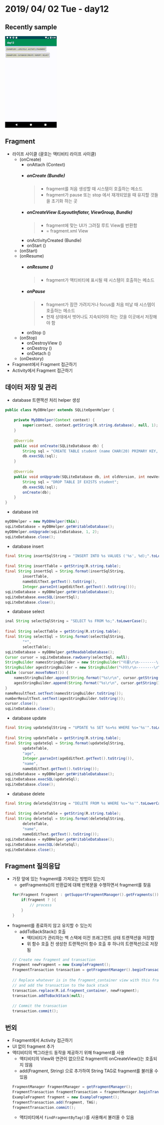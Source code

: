 # 2019/ 04/ 02 Tue - day12
## Recently sample
![UI image](https://github.com/pby2017/study-android/blob/master/itbank/README_image/day12.gif)
## Fragment
* 라이프 사이클 (괄호는 액티비티 라이프 사이클)
  * (onCreate)
    * onAttach (Context)
    * ##### onCreate (Bundle)
        > * fragment를 처음 생성할 때 시스템이 호출하는 메소드  
        > * fragment가 pause 또는 stop 에서 재개되었을 때 유지할 것들을 초기화 하는 곳
    * ##### onCreateView (LayoutInflater, ViewGroup, Bundle)
        > * fragment에 맞는 UI가 그려질 루트 View를 반환함
        > * = fragment.xml View
    * onActivityCreated (Bundle)
    * onStart ()
  * (onStart)
  * (onResume)
    * ##### onResume ()
        > * fragment가 액티비티에 표시될 때 시스템이 호출하는 메소드
    * ##### onPause
        > * fragment가 잠깐 가려지거나 focus를 처음 떠날 때 시스템이 호출하는 메소드
        > * 현재 상태에서 벗어나도 지속되어야 하는 것을 이곳에서 저장해야 함 
    * onStop ()
  * (onStop)
    * onDestroyView ()
    * onDestroy ()
    * onDetach ()
  * (onDestory)
* Fragment에서 Fragment 접근하기
* Activity에서 Fragment 접근하기
## 데이터 저장 및 관리
* database 트랜잭션 처리 helper 생성
```java
public class MyDBHelper extends SQLiteOpenHelper {

    private MyDBHelper(Context context) {
        super(context, context.getString(R.string.database), null, 1);
    }

    @Override
    public void onCreate(SQLiteDatabase db) {
        String sql = "CREATE TABLE student (name CHAR(20) PRIMARY KEY, age INTEGER);";
        db.execSQL(sql);
    }

    @Override
    public void onUpgrade(SQLiteDatabase db, int oldVersion, int newVersion) {
        String sql = "DROP TABLE IF EXISTS student";
        db.execSQL(sql);
        onCreate(db);
    }
}
```
* database init
```java
myDBHelper = new MyDBHelper(this);
sqLiteDatabase = myDBHelper.getWritableDatabase();
myDBHelper.onUpgrade(sqLiteDatabase, 1, 2);
sqLiteDatabase.close();
```
* database insert
```java
final String insertSqlString = "INSERT INTO %s VALUES ('%s', %d);".toLowerCase();

final String insertTable = getString(R.string.table);
final String insertSql = String.format(insertSqlString,
        insertTable,
        nameEditText.getText().toString(),
        Integer.parseInt(ageEditText.getText().toString()));
sqLiteDatabase = myDBHelper.getWritableDatabase();
sqLiteDatabase.execSQL(insertSql);
sqLiteDatabase.close();
```
* database select
```java
inal String selectSqlString = "SELECT %s FROM %s;".toLowerCase();

final String selectTable = getString(R.string.table);
final String selectSql = String.format(selectSqlString,
        "*",
        selectTable);
sqLiteDatabase = myDBHelper.getReadableDatabase();
Cursor cursor = sqLiteDatabase.rawQuery(selectSql, null);
StringBuilder namesStringBuilder = new StringBuilder("이름\r\n--------\r\n");
StringBuilder agesStringBuilder = new StringBuilder("나이\r\n--------\r\n");
while (cursor.moveToNext()) {
    namesStringBuilder.append(String.format("%s\r\n", cursor.getString(0)));
    agesStringBuilder.append(String.format("%s\r\n", cursor.getString(1)));
}
nameResultText.setText(namesStringBuilder.toString());
numberResultText.setText(agesStringBuilder.toString());
cursor.close();
sqLiteDatabase.close();
```
* database update
```java
final String updateSqlString = "UPDATE %s SET %s=%s WHERE %s='%s'".toLowerCase();

final String updateTable = getString(R.string.table);
final String updateSql = String.format(updateSqlString,
        updateTable,
        "age",
        Integer.parseInt(ageEditText.getText().toString()),
        "name",
        nameEditText.getText().toString());
sqLiteDatabase = myDBHelper.getWritableDatabase();
sqLiteDatabase.execSQL(updateSql);
sqLiteDatabase.close();
```
* database delete
```java
final String deleteSqlString = "DELETE FROM %s WHERE %s='%s'".toLowerCase();

final String deleteTable = getString(R.string.table);
final String deleteSql = String.format(deleteSqlString,
        deleteTable,
        "name",
        nameEditText.getText().toString());
sqLiteDatabase = myDBHelper.getWritableDatabase();
sqLiteDatabase.execSQL(deleteSql);
sqLiteDatabase.close();
```
## Fragment 질의응답
* 가장 앞에 있는 fragment를 가져오는 방법이 있는지
  * getFragments()의 반환값에 대해 반복문을 수행하면서 fragment를 찾음
  ```java
  for(Fragment fragment : getSupportFragmentManager().getFragments()){
      if(fragment ? ){
          // process
      }
  }
  ```
* fragment를 종료하지 않고 유지할 수 있는지
  * addToBackStack() 호출
    * 액티비티가 관리하는 백 스택에 이전 프래그먼트 상태 트랜잭션을 저장함
    * 위 함수 호출 전 생성한 트랜잭션이 함수 호출 후 하나의 트랜잭션으로 저장됨
  ```java
  // Create new fragment and transaction
  Fragment newFragment = new ExampleFragment();
  FragmentTransaction transaction = getFragmentManager().beginTransaction();

  // Replace whatever is in the fragment_container view with this fragment,
  // and add the transaction to the back stack
  transaction.replace(R.id.fragment_container, newFragment);
  transaction.addToBackStack(null);

  // Commit the transaction
  transaction.commit();
  ```
## 번외
* Fragment에서 Activity 접근하기
* UI 없이 fragment 추가
* 액티비티의 백그라운드 동작을 제공하기 위해 fragment를 사용
  * 액티비티의 View와 연관이 없으므로 fragment의 onCreateView()는 호출되지 않음
  * add(Fragment, String) 으로 추가하여 String TAG로 fragment를 불러올 수 있음
  ```java
  FragmentManager fragmentManager = getFragmentManager();
  FragmentTransaction fragmentTransaction = fragmentManager.beginTransaction();
  ExampleFragment fragment = new ExampleFragment();
  fragmentTransaction.add(fragment, TAG);
  fragmentTransaction.commit();
  ```
  * 액티비티에서 ```findFragmentByTag()```를 사용해서 불러올 수 있음